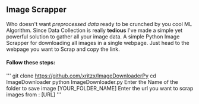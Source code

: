 ## Image Scrapper
Who doesn't want _preprocessed data_ ready to be crunched by you cool ML Algorithm.
Since Data Collection is really **tedious** I've made a simple yet powerful solution to gather all your image data.
A simple Python Image Scrapper for downloading all images in a single webpage.
Just head to the webpage you want to Scrap and copy the link.
#### Follow these steps:
'''
git clone https://github.com/xritzx/ImageDownloaderPy
cd ImageDownloader
python ImageDownloader.py
Enter the Name of the folder to save image [YOUR_FOLDER_NAME]
Enter the url you want to scrap images from : [URL]
'''

